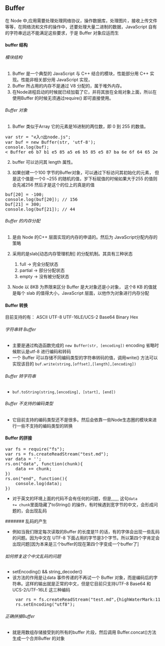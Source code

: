 ## Buffer

在 Node 中,应用需要处理处理网络协议，操作数据库，处理图片，接收上传文件等等，在网络流和文件的操作中，还要处理大量二进制的数据，JavaScript 自有的字符串远远不能满足这些要求，于是 Buffer 对象应运而生

#### buffer 结构

###### 模块结构
1. Buffer 是一个典型的 JavaScript 与 C++ 结合的模块，性能部分用 C++ 实现。性能非相关部分用 JavaScript 实现，
2. Buffer 所占用的内存不是通过 V8 分配的，属于堆外内存。
3. 在Node进程启动的时候就已经加载了它，并将其放在全局对象上面，所以在使用Buffer 的时候无须通过require() 即可直接使用。

###### Buffer 对象

1. Buffer 类似于Array 它的元素是16进制的两位数，即 0 到 255 的数值。

<pre>
var str = "ศ入റ出node.js";
var buf = new Buffer(str, 'utf-8');
console.log(buf);
< Buffer e6 b7 b1 e5 85 a5 e6 b5 85 e5 87 ba 6e 6f 64 65 2e 6a 73 > 
</pre>

2. buffer 可以访问其 length 属性。

3. 如果创建一个100 字节的Buffer对象，可以通过下标访问其初始化的元素， 但是这个值是一个0 ~255 的随机的值，岁下标赋值的时候如果大于255 的值则会先减256 然后才是这个的位上的真是的值
<pre>
buf[20] = -100;
console.log(buf[20]); // 156
buf[21] = 300;
console.log(buf[21]); // 44 
</pre>

###### Buffer 的内存分配
1. 是由 Node 的C++ 层面实现的内存的申请的。然后为 JavaScript分配内存的策略
2. 采用的是slab[动态内存管理机制] 的分配机制。其具有三种状态
	1. full -> 完全分配状态
	2. partial -> 部分分配状态
	3. empty -> 没有被分配状态
	
3. Node 以 8KB 为界限来区分 Buffer 是大对象还是小对象， 这个8 KB 的值就是每个 slab 的值得大小，JavaScript 层面，以他作为对象进行内存分配

#### Buffer 转换

目前支持的有： ASCII UTF-8 UTF-16LE/UCS-2 Base64 Binary Hex

###### 字符串转 Buffer
* 主要是通过构造函数完成的 <code>new Buffer(str, [encoding])</code> encoding 省略时候默认是utf-8 进行编码和转码
* 一个 Buffer 可以存储不同编码类型的字符串转码的值，调用write() 方法可以实现该目的 <code>buf.write(string,[offset],[length],[encoding])</code>

###### Buffer 转字符串
* <code>buf.toString(string,[encoding], [start], [end])</code>

###### Buffer 不支持的编码类型
* 它目前支持的编码类型还不是很多。然后会依靠一些Node生态圈的模块来进行一些不支持的编码类型的转换

#### Buffer 的拼接
<pre>
var fs = require("fs");
var rs = fs.createReadStream("test.md");
var data = '';
rs.on("data", function(chunk){
	data += chunk;
})
rs.on("end", function(){
	console.log(data);
})
</pre>
* 对于英文的环境上面的代码不会有任何的问题，但是,,,,,, 这句<code>data += chunk</code>里面隐藏了toString() 的操作，有时候遇到宽字节的中文，会形成问题的，会出现乱码

####### 乱码的产生

*  例如当我们限定每次读取的Buffer 的长度是11 的话，有的字体会出现一些乱码的问题。因为中文在 UTF-8 下面占用的字节是3个字节。所以第四个字肯定会出现问题[因为本来是三个buffer的现在第四个字变成一个buffer了]

###### 如何修复这个中文乱码的问题
* setEncoding() && string_decoder()
* 该方法的作用是让data 事件传递的不再试一个 Buffer 对象，而是编码后的字符串。这样的输出就是正常的中文，但是它目前只支持UTF-8 Base64 和 UCS-2/UTF-16LE 这三种编码
<pre>
	var rs = fs.createReadStream("test.md",{highWaterMark:11});
	rs.setEncoding("utf8");
</pre>

###### 正确拼接Buffer
* 就是用数组存储接受到的所有的buffer 片段，然后调用 Buffer.concat()方法生成一个合并Buffer 的对象








